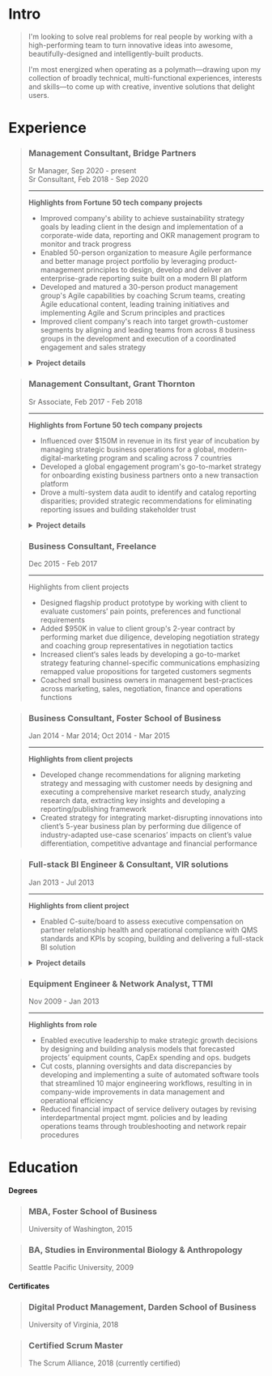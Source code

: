 # Intro
> I'm looking to solve real problems for real people by working with a high-performing team to turn innovative ideas into awesome, beautifully-designed and intelligently-built products. 
>  
>I'm most energized when operating as a polymath—drawing upon my collection of broadly technical, multi-functional experiences, interests and skills—to come up with creative, inventive solutions that delight users.



# Experience



  
>### Management Consultant, Bridge Partners
>Sr Manager, Sep 2020 - present  
>Sr Consultant, Feb 2018 - Sep 2020  
>
>---
>
>**Highlights from Fortune 50 tech company projects**   
>
>- Improved company's ability to achieve sustainability strategy goals by leading client in the design and implementation of a corporate-wide data, reporting and OKR management program to monitor and track progress
>- Enabled 50-person organization to measure Agile performance and better manage project portfolio by leveraging product-management principles to design, develop and deliver an enterprise-grade reporting suite built on a modern BI platform
>- Developed and matured a 30-person product management group's Agile capabilities by coaching Scrum teams, creating Agile educational content, leading training initiatives and implementing Agile and Scrum principles and practices
>- Improved client company's reach into target growth-customer segments by aligning and leading teams from across 8 business groups in the development and execution of a coordinated engagement and sales strategy 
>
>
><details>
>
>---
>  <summary><b>Project details</b></summary>
>
>  
  ><b>OKR, data, reporting and tooling management for cross-org PMO</b>
  >- Influenced corporate strategy by facilitating the development of organization-wide OKRs for 10 different sustainability programs scoped to 10, 1 and 1/2 year time frames and by leading the OKR rollout across the company's 14 major business groups
  >- Implemented program processes to incrase 
  >- Guided client 
  >- Improved PMO efficiency by designing and building a business-focused process for collecting and managing Organized business-side intake and management process around tooling requests so that ideas were vetted and mature when handing to technical product and development teams for building
  >- Fostered consultant growth through career coaching and development
>
>---
  ><b>Product management for org operations</b>
  >- Successfully delivered resource management tool to client by observing stakeholder activities, aggregating stakeholder feedback, developing and prioritizing backlog and collaborating with development team to ensure build met business needs
  >- Delivered Enterprise- 
  >- Reduced by designing 
  >- Developed prioritized backlog
>  
>---
  ><b>Agile implementation and management</b>
  >- Implemented and fostered Agile frameworks within the organization
  >- high performing, collaborative teams
  >- higher quality of work
  >- better work life
>
>---
  ><b>Marketing and sales strategy programs development</b>
  >- Led cross-org team within to research market trends and design and implement new marketing and sales strategies targeting growth customer segments and industries
  >- Influenced positive SLT perception of Startup segment opportunity by crafting strategy pitch addressing startup needs, industry trends, competitive landscape and client priorities
  >- Demonstrated ROI potential of Startup investment opportunity by collaborating with financial SMEs to build research-based financial models
  >- Enabled client to grow share of the startup ecosystem by facilitating cross-org strategic alignment and producing a customer engagement playbook containing cross-team orchestration and customer journey guidance
  >- Assisted 20+ Startups move to client platform by helping Startup LTs map business needs against available engagement programs and navigate onboarding processes
>  
>
></details>









>### Management Consultant, Grant Thornton
>Sr Associate, Feb 2017 - Feb 2018
>
>--- 
>**Highlights from Fortune 50 tech company projects**   
>- Influenced over $150M in revenue in its first year of incubation by managing strategic business operations for a global, modern-digital-marketing program and scaling across 7 countries 
>- Developed a global engagement program's go-to-market strategy for onboarding existing business partners onto a new transaction platform
>- Drove a multi-system data audit to identify and catalog reporting disparities; provided strategic recommendations for eliminating reporting issues and building stakeholder trust
>
><details>
>
>---
>  <summary><b>Project details</b></summary>
>
> 
  ><b>Global modern marketing program management</b>  
  >- Attributed $150M in influenced revenue to an automated global, digital marketing program by driving process improvements to optimize integrated marketing-and-sales pipeline performance
  >- Rolled out program refresh to 4 existing and 3 new global markets by managing launch activities across content, social, web, marketing operations, sales, reporting and field teams
  >- Piloted new program content and features by managing end-to-end A/B testing process, including scoping experiments through cross-org collaboration, designing tests, translating objectives into technical requirements and analyzing pre and post data
>
>---
>
  ><b>Global partner marketing program strategy</b>
>
>---
>
  ><b>Global modern marketing data audit</b>
>
></details>




>### Business Consultant, Freelance
>Dec 2015 - Feb 2017
>
>---  
>Highlights from client projects  
>- Designed flagship product prototype by working with client to evaluate customers’ pain points, preferences and functional requirements  
>- Added $950K in value to client group's 2-year contract by performing market due diligence, developing negotiation strategy and coaching group representatives in negotiation tactics  
>- Increased client‘s sales leads by developing a go-to-market strategy featuring channel-specific communications emphasizing remapped value propositions for targeted customers segments  
>- Coached small business owners in management best-practices across marketing, sales, negotiation, finance and operations functions  






>### Business Consultant, Foster School of Business
>Jan 2014 - Mar 2014; Oct 2014 - Mar 2015  
>
>--- 
>**Highlights from client projects**  
>- Developed change recommendations for aligning marketing strategy and messaging with customer needs by designing and executing a comprehensive market research study, analyzing research data, extracting key insights and developing a reporting/publishing framework
>- Created strategy for integrating market-disrupting innovations into client’s 5-year business plan by performing due diligence of industry-adapted use-case scenarios’ impacts on client’s value differentiation, competitive advantage and financial performance



>### Full-stack BI Engineer & Consultant, VIR solutions
>Jan 2013 - Jul 2013
>
>---
>**Highlights from client project**  
>- Enabled C-suite/board to assess executive compensation on partner relationship health and operational compliance with QMS standards and KPIs by scoping, building and delivering a full-stack BI solution 
>
><details>
  >
  >---
  ><summary><b>Project details</b></summary>
  >
  >- Provided client leadership insights into quality management performance by translating 10 industry-standard measures into firm-specific formulas that drove scorecard KPIs
  >- Designed and built an automated ETL process to populate a back-end data warehousing service of RDBs and OLAP cubes that powered a client-facing BI dashboard featuring interactive real-time data and user-friendly, drill-down-capable visualizations
  >- Delivered product at forecasted deadline by partnering with stakeholders to scope project objectives and requirements, by utilizing Agile methodologies to rapidly iterate through features and by leveraging team’s collective expertise to solve bugs and complete milestones
  >
  >
></details>



>### Equipment Engineer & Network Analyst, TTMI
>Nov 2009 - Jan 2013
>
>---  
>**Highlights from role**  
>- Enabled executive leadership to make strategic growth decisions by designing and building analysis models that forecasted projects’ equipment counts, CapEx spending and ops. budgets
>- Cut costs, planning oversights and data discrepancies by developing and implementing a suite of automated software tools that streamlined 10 major engineering workflows, resulting in in company-wide improvements in data management and operational efficiency 
>- Reduced financial impact of service delivery outages by revising interdepartmental project mgmt. policies and by leading operations teams through troubleshooting and network repair procedures



  # Education
  
<!-- div:left-panel -->

  #### Degrees
  >### MBA, Foster School of Business
  >University of Washington, 2015

  >### BA, Studies in Environmental Biology & Anthropology
  >Seattle Pacific University, 2009

<!-- div:right-panel -->

  #### Certificates
  >### Digital Product Management, Darden School of Business
  >University of Virginia, 2018

  >### Certified Scrum Master
  >The Scrum Alliance, 2018 (currently certified)

<!-- panels:end -->





